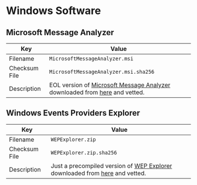 Windows Software
================

Microsoft Message Analyzer
--------------------------
| Key           | Value                                                                                                                                                                                                                             |
| ------------- | --------------------------------------------------------------------------------------------------------------------------------------------------------------------------------------------------------------------------------- |
| Filename      | `MicrosoftMessageAnalyzer.msi`                                                                                                                                                                                                    |
| Checksum File | `MicrosoftMessageAnalyzer.msi.sha256`                                                                                                                                                                                             |
| Description   | EOL version of [Microsoft Message Analyzer](https://learn.microsoft.com/en-us/message-analyzer/microsoft-message-analyzer-operating-guide) downloaded from [here](https://github.com/riverar/messageanalyzer-archive) and vetted. |

Windows Events Providers Explorer
---------------------------------
| Key           | Value                                                                                                                                                                                                          |
| ------------- | -------------------------------------------------------------------------------------------------------------------------------------------------------------------------------------------------------------- |
| Filename      | `WEPExplorer.zip`                                                                                                                                                                                              |
| Checksum File | `WEPExplorer.zip.sha256`                                                                                                                                                                                       |
| Description   | Just a precompiled version of [WEP Explorer](https://github.com/0xeb/WinTools/tree/master/WEPExplorer) downloaded from [here](http://lallouslab.net/2016/01/25/windows-events-providers-explorer/) and vetted. |
